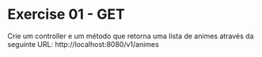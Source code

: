 # Exercise 01 - GET

Crie um controller e um método que retorna uma lista de animes através da seguinte URL: http://localhost:8080/v1/animes